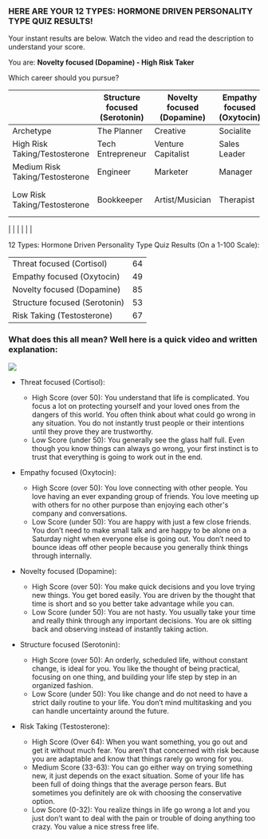 ### HERE ARE YOUR 12 TYPES: HORMONE DRIVEN PERSONALITY TYPE QUIZ RESULTS!

Your instant results are below. Watch the video and read the description to understand your score.

You are: **Novelty focused (Dopamine) - High Risk Taker**

Which career should you pursue?

|                                 | Structure focused (Serotonin) | Novelty focused (Dopamine) | Empathy focused (Oxytocin) | Threat focused (Cortisol) |
| ------------------------------- | ----------------------------- | -------------------------- | -------------------------- | ------------------------- |
| Archetype                       | The Planner                   | Creative                   | Socialite                  | Protector                 |
| High Risk Taking/Testosterone   | Tech Entrepreneur             | Venture Capitalist         | Sales Leader               | Civil Rights Leader       |
| Medium Risk Taking/Testosterone | Engineer                      | Marketer                   | Manager                    | Investigative Journalist  |
| Low Risk Taking/Testosterone    | Bookkeeper                    | Artist/Musician            | Therapist                  | Quality Assurance Tester  |
| 
|                               |                            |                            |                           |

  

12 Types: Hormone Driven Personality Type Quiz Results (On a 1-100 Scale):

|   |   |
|---|---|
|Threat focused (Cortisol)|64|
|Empathy focused (Oxytocin)|49|
|Novelty focused (Dopamine)|85|
|Structure focused (Serotonin)|53|
|Risk Taking (Testosterone)|67|

### What does this all mean? Well here is a quick video and written explanation:

[![](https://ci3.googleusercontent.com/proxy/rTPeMd30qjy-u3E1G8KTUz_hWt0fhRXfOqA-VQa4Okd24vGxJbS5LAmqkIyM32HKXI1Gi1WI61Q9l5BgCcT5LWNGIfFSwhmr9LxxYozrvcWC7ltz4pfvLw6DWVrvflKxhb3j9A=s0-d-e1-ft#https://www.tailopez.com/medialib/1694204125.e9b8c13e63e0348c16a342efe0719ad6.jpg)](https://www.lifecompass.com/flow.php?id=3178&_s=6525debf17024&_m=3#videoBox4p)

- Threat focused (Cortisol):
    
    - High Score (over 50): You understand that life is complicated. You focus a lot on protecting yourself and your loved ones from the dangers of this world. You often think about what could go wrong in any situation. You do not instantly trust people or their intentions until they prove they are trustworthy.
    - Low Score (under 50): You generally see the glass half full. Even though you know things can always go wrong, your first instinct is to trust that everything is going to work out in the end.
- Empathy focused (Oxytocin):
    
    - High Score (over 50): You love connecting with other people. You love having an ever expanding group of friends. You love meeting up with others for no other purpose than enjoying each other's company and conversations.
    - Low Score (under 50): You are happy with just a few close friends. You don’t need to make small talk and are happy to be alone on a Saturday night when everyone else is going out. You don’t need to bounce ideas off other people because you generally think things through internally.
- Novelty focused (Dopamine):
    
    - High Score (over 50): You make quick decisions and you love trying new things. You get bored easily. You are driven by the thought that time is short and so you better take advantage while you can.
    - Low Score (under 50): You are not hasty. You usually take your time and really think through any important decisions. You are ok sitting back and observing instead of instantly taking action.
- Structure focused (Serotonin):
    
    - High Score (over 50): An orderly, scheduled life, without constant change, is ideal for you. You like the thought of being practical, focusing on one thing, and building your life step by step in an organized fashion.
    - Low Score (under 50): You like change and do not need to have a strict daily routine to your life. You don’t mind multitasking and you can handle uncertainty around the future.
- Risk Taking (Testosterone):
    
    - High Score (Over 64): When you want something, you go out and get it without much fear. You aren’t that concerned with risk because you are adaptable and know that things rarely go wrong for you.
    - Medium Score (33-63): You can go either way on trying something new, it just depends on the exact situation. Some of your life has been full of doing things that the average person fears. But sometimes you definitely are ok with choosing the conservative option.
    - Low Score (0-32): You realize things in life go wrong a lot and you just don’t want to deal with the pain or trouble of doing anything too crazy. You value a nice stress free life.